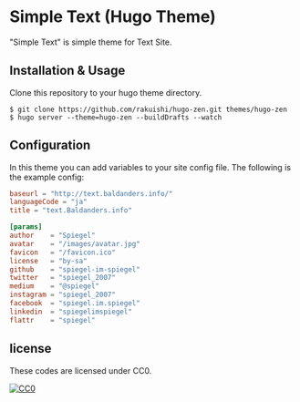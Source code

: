 # Simple Text (Hugo Theme)

"Simple Text" is simple theme for Text Site.

## Installation & Usage

Clone this repository to your hugo theme directory.

	$ git clone https://github.com/rakuishi/hugo-zen.git themes/hugo-zen
	$ hugo server --theme=hugo-zen --buildDrafts --watch

## Configuration

In this theme you can add variables to your site config file. The following is the example config:

```toml:config.toml
baseurl = "http://text.baldanders.info/"
languageCode = "ja"
title = "text.Baldanders.info"

[params]
author    = "Spiegel"
avatar    = "/images/avatar.jpg"
favicon   = "/favicon.ico"
license   = "by-sa"
github    = "spiegel-im-spiegel"
twitter   = "spiegel_2007"
medium    = "@spiegel"
instagram = "spiegel_2007"
facebook  = "spiegel.im.spiegel"
linkedin  = "spiegelimspiegel"
flattr    = "spiegel"
```

## license

These codes are licensed under CC0.

[![CC0](http://i.creativecommons.org/p/zero/1.0/88x31.png "CC0")](http://creativecommons.org/publicdomain/zero/1.0/deed.ja)
